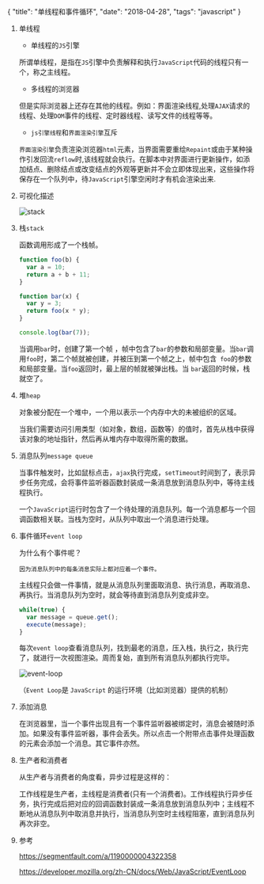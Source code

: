 {
  "title": "单线程和事件循环",
  "date": "2018-04-28",
  "tags": "javascript"
}

1. 单线程
   
    * 单线程的`JS`引擎

   所谓单线程，是指在`JS`引擎中负责解释和执行`JavaScript`代码的线程只有一个，称之主线程。
   
    * 多线程的浏览器

   但是实际浏览器上还存在其他的线程。例如：界面渲染线程,处理`AJAX`请求的线程、处理`DOM`事件的线程、定时器线程、读写文件的线程等等。
   
   * `js引擎线程`和`界面渲染引擎`互斥
   
    `界面渲染引擎`负责渲染浏览器`html`元素，当界面需要重绘`Repaint`或由于某种操作引发回流`reflow`时,该线程就会执行。在脚本中对界面进行更新操作，如添加结点、删除结点或改变结点的外观等更新并不会立即体现出来，这些操作将保存在一个队列中，待`JavaScript`引擎空闲时才有机会渲染出来.
  

2. 可视化描述

    ![stack](http://note.youdao.com/yws/api/personal/file/391F49F1EB8040D194BD6B0F3DFE5969?method=download&shareKey=cdf29e565ce8891507a246658f8a5196)

<!-- lph -->
3. 栈`stack`

   函数调用形成了一个栈帧。

   ```javascript
   function foo(b) {
     var a = 10;
     return a + b + 11;
   }

   function bar(x) {
     var y = 3;
     return foo(x * y);
   }

   console.log(bar(7));
   ```

   当调用`bar`时，创建了第一个帧 ，帧中包含了`bar`的参数和局部变量。当`bar`调用`foo`时，第二个帧就被创建，并被压到第一个帧之上，帧中包含` foo`的参数和局部变量。当`foo`返回时，最上层的帧就被弹出栈。当 `bar`返回的时候，栈就空了。
   

4. 堆`heap`

   对象被分配在一个堆中，一个用以表示一个内存中大的未被组织的区域。

   当我们需要访问引用类型（如对象，数组，函数等）的值时，首先从栈中获得该对象的地址指针，然后再从堆内存中取得所需的数据。

5. 消息队列`message queue`

   当事件触发时，比如鼠标点击，`ajax`执行完成，`setTimeout`时间到了，表示异步任务完成，会将事件监听器函数封装成一条消息放到消息队列中，等待主线程执行。

   一个`JavaScript`运行时包含了一个待处理的消息队列。每一个消息都与一个回调函数相关联。当栈为空时，从队列中取出一个消息进行处理。
   

6. 事件循环`event loop`

   为什么有个事件呢？

   ```
   因为消息队列中的每条消息实际上都对应着一个事件。
   ```

   主线程只会做一件事情，就是从消息队列里面取消息、执行消息，再取消息、再执行。当消息队列为空时，就会等待直到消息队列变成非空。

   ```javascript
   while(true) {
     var message = queue.get();
     execute(message);
   }
   ```
   
    每次`event loop`查看消息队列，找到最老的消息，压入栈，执行之，执行完了，就进行一次视图渲染。周而复始，直到所有消息队列都执行完毕。

    ![event-loop](http://note.youdao.com/yws/api/personal/file/B4284E1E3142411F982C8E813E3B544A?method=download&shareKey=cdf29e565ce8891507a246658f8a5196)
    
    （`Event Loop`是 `JavaScript` 的运行环境（比如浏览器）提供的机制）

7. 添加消息

   在浏览器里，当一个事件出现且有一个事件监听器被绑定时，消息会被随时添加。如果没有事件监听器，事件会丢失。所以点击一个附带点击事件处理函数的元素会添加一个消息。其它事件亦然。

8. 生产者和消费者

   从生产者与消费者的角度看，异步过程是这样的：

   工作线程是生产者，主线程是消费者(只有一个消费者)。工作线程执行异步任务，执行完成后把对应的回调函数封装成一条消息放到消息队列中；主线程不断地从消息队列中取消息并执行，当消息队列空时主线程阻塞，直到消息队列再次非空。
   
9. 参考
   
   https://segmentfault.com/a/1190000004322358
   
   https://developer.mozilla.org/zh-CN/docs/Web/JavaScript/EventLoop